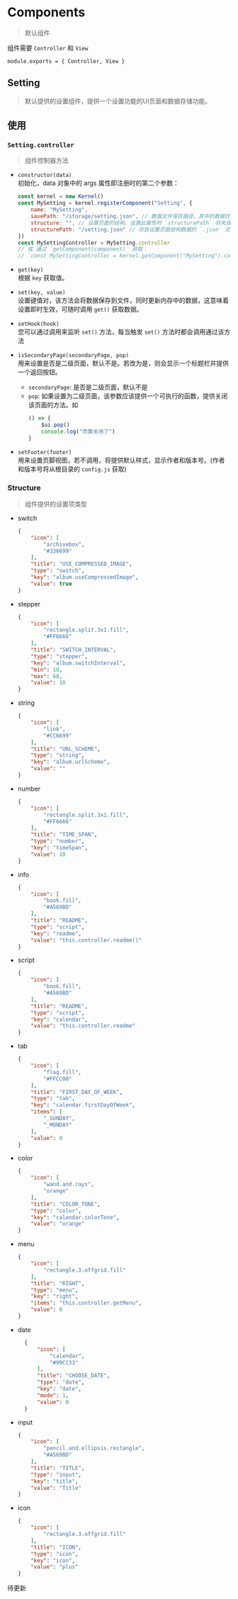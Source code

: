 # Components

> 默认组件

组件需要 `Controller` 和 `View`

`module.exports = { Controller, View }`

## Setting

> 默认提供的设置组件，提供一个设置功能的UI页面和数据存储功能。

## 使用

### `Setting.controller`

> 组件控制器方法

- `constructor(data)`  
初始化，data 对象中的 args 属性即注册时的第二个参数：  
    ```js
    const kernel = new Kernel()
    const MySetting = kernel.registerComponent("Setting", {
        name: "MySetting",
        savePath: "/storage/setting.json", // 数据文件保存路径，其中的数据优先级将高于 `settintPath` 中的默认数据。
        structure: "", // 设置页面的结构，设置此属性时 `structurePath` 将失效
        structurePath: "/setting.json" // 存放设置页面结构数据的 `.json` 文件
    })
    const MySettingController = MySetting.controller
    // 或 通过 `getComponent(component)` 获取：
    // `const MySettingController = kernel.getComponent("MySetting").controller`
    ```

- `get(key)`  
根据 `key` 获取值。

- `set(key, value)`  
设置键值对，该方法会将数据保存到文件，同时更新内存中的数据，这意味着设置即时生效，可随时调用 `get()` 获取数据。

- `setHook(hook)`  
您可以通过调用来监听 `set()` 方法，每当触发 `set()` 方法时都会调用通过该方法

- `isSecondaryPage(secondaryPage, pop)`  
用来设置是否是二级页面，默认不是。若改为是，则会显示一个标题栏并提供一个返回按钮。
    - `secondaryPage`: 是否是二级页面，默认不是
    - `pop`: 如果设置为二级页面，该参数应该提供一个可执行的函数，提供关闭该页面的方法。如
        ```js
        () => {
            $ui.pop()
            console.log("页面关闭了")
        }
        ```

- `setFooter(footer)`  
用来设置页脚视图，若不调用，将提供默认样式，显示作者和版本号。(作者和版本号将从根目录的 `config.js` 获取)

### Structure

> 组件提供的设置项类型

- switch
    ```json
    {
        "icon": [
            "archivebox",
            "#336699"
        ],
        "title": "USE_COMPRESSED_IMAGE",
        "type": "switch",
        "key": "album.useCompressedImage",
        "value": true
    }
    ```

- stepper
    ```json
    {
        "icon": [
            "rectangle.split.3x1.fill",
            "#FF6666"
        ],
        "title": "SWITCH_INTERVAL",
        "type": "stepper",
        "key": "album.switchInterval",
        "min": 10,
        "max": 60,
        "value": 10
    }
    ```

- string
    ```json
    {
        "icon": [
            "link",
            "#CC6699"
        ],
        "title": "URL_SCHEME",
        "type": "string",
        "key": "album.urlScheme",
        "value": ""
    }
    ```

- number
    ```json
    {
        "icon": [
            "rectangle.split.3x1.fill",
            "#FF6666"
        ],
        "title": "TIME_SPAN",
        "type": "number",
        "key": "timeSpan",
        "value": 10
    }
    ```

- info
    ```json
    {
        "icon": [
            "book.fill",
            "#A569BD"
        ],
        "title": "README",
        "type": "script",
        "key": "readme",
        "value": "this.controller.readme()"
    }
    ```

- script
    ```json
    {
        "icon": [
            "book.fill",
            "#A569BD"
        ],
        "title": "README",
        "type": "script",
        "key": "calendar",
        "value": "this.controller.readme"
    }
    ```

- tab
    ```json
    {
        "icon": [
            "flag.fill",
            "#FFCC00"
        ],
        "title": "FIRST_DAY_OF_WEEK",
        "type": "tab",
        "key": "calendar.firstDayOfWeek",
        "items": [
            "_SUNDAY",
            "_MONDAY"
        ],
        "value": 0
    }
    ```

- color
    ```json
    {
        "icon": [
            "wand.and.rays",
            "orange"
        ],
        "title": "COLOR_TONE",
        "type": "color",
        "key": "calendar.colorTone",
        "value": "orange"
    }
    ```

- menu
    ```json
    {
        "icon": [
            "rectangle.3.offgrid.fill"
        ],
        "title": "RIGHT",
        "type": "menu",
        "key": "right",
        "items": "this.controller.getMenu",
        "value": 0
    }
    ```

- date
  ```json
    {
        "icon": [
            "calendar",
            "#99CC33"
        ],
        "title": "CHOOSE_DATE",
        "type": "date",
        "key": "date",
        "mode": 1,
        "value": 0
    }
    ```

- input
    ```json
    {
        "icon": [
            "pencil.and.ellipsis.rectangle",
            "#A569BD"
        ],
        "title": "TITLE",
        "type": "input",
        "key": "title",
        "value": "Title"
    }
    ```

- icon
    ```json
    {
        "icon": [
            "rectangle.3.offgrid.fill"
        ],
        "title": "ICON",
        "type": "icon",
        "key": "icon",
        "value": "plus"
    }
    ```

待更新